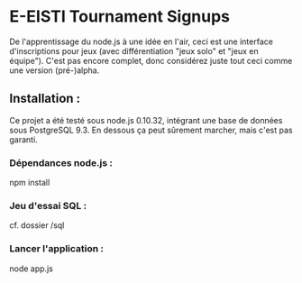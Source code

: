E-EISTI Tournament Signups
==================================
De l'apprentissage du node.js à une idée en l'air, ceci est une interface d'inscriptions pour jeux (avec différentiation "jeux solo" et "jeux en équipe"). C'est pas encore complet, donc considérez juste tout ceci comme une version (pré-)alpha.


Installation :
------------------
Ce projet a été testé sous node.js 0.10.32, intégrant une base de données sous PostgreSQL 9.3. En dessous ça peut sûrement marcher, mais c'est pas garanti.

### Dépendances node.js :
npm install

### Jeu d'essai SQL :
cf. dossier /sql

### Lancer l'application :
node app.js